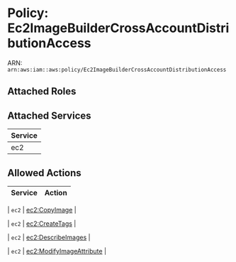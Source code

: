 # Policy: Ec2ImageBuilderCrossAccountDistributionAccess

ARN: `arn:aws:iam::aws:policy/Ec2ImageBuilderCrossAccountDistributionAccess`

## Attached Roles

## Attached Services

| Service |
|---------|
| ec2 |

## Allowed Actions

| Service | Action |
|:-------:|--------|

| `ec2` | [ec2:CopyImage](../actions.md#ec2:copyimage) |

| `ec2` | [ec2:CreateTags](../actions.md#ec2:createtags) |

| `ec2` | [ec2:DescribeImages](../actions.md#ec2:describeimages) |

| `ec2` | [ec2:ModifyImageAttribute](../actions.md#ec2:modifyimageattribute) |
